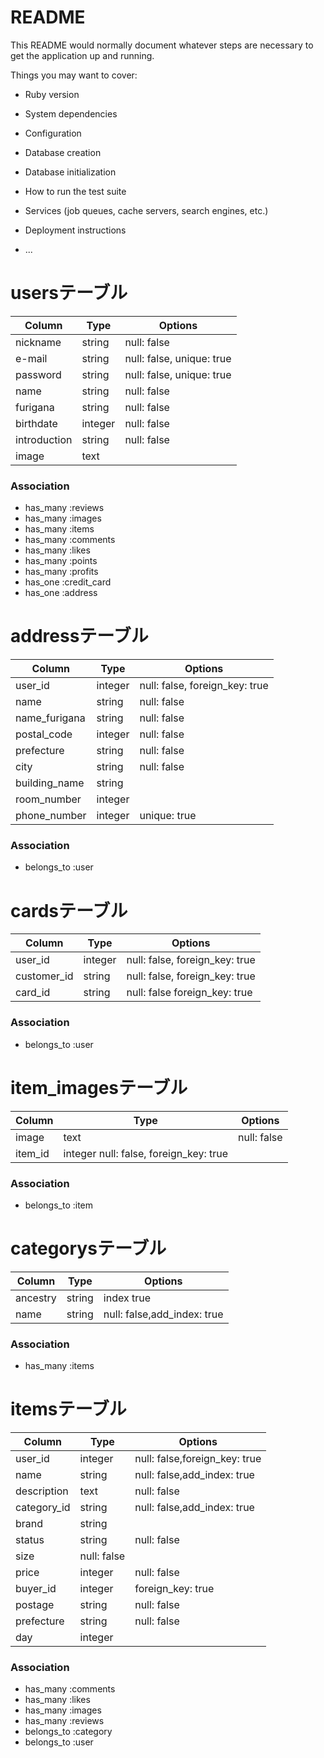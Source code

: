# README

This README would normally document whatever steps are necessary to get the
application up and running.

Things you may want to cover:

* Ruby version

* System dependencies

* Configuration

* Database creation

* Database initialization

* How to run the test suite

* Services (job queues, cache servers, search engines, etc.)

* Deployment instructions

* ...
# usersテーブル
|Column|Type|Options|
|------|----|-------|
|nickname|string|null: false|
|e-mail|string|null: false, unique: true|
|password|string|null: false, unique: true|
|name|string|null: false|
|furigana|string|null: false|
|birthdate|integer|null: false|
|introduction|string|null: false|
|image|text|
### Association
- has_many :reviews
- has_many :images
- has_many :items
- has_many :comments
- has_many :likes
- has_many :points
- has_many :profits
- has_one :credit_card
- has_one :address

# addressテーブル
|Column|Type|Options|
|------|----|-------|
|user_id|integer|null: false, foreign_key: true|
|name|string|null: false|
|name_furigana|string|null: false|
|postal_code|integer|null: false|
|prefecture|string|null: false|
|city|string|null: false|
|building_name|string|
|room_number|integer|
|phone_number|integer|unique: true|
### Association		
- belongs_to :user	

# cardsテーブル		
|Column|Type|Options|
|------|----|-------|	
|user_id|integer|null: false, foreign_key: true|
|customer_id|string|null: false, foreign_key: true|
|card_id|string|null: false foreign_key: true|
### Association	
- belongs_to :user

# item_imagesテーブル		
|Column|Type|Options|
|------|----|-------|	
|image|text|null: false
|item_id|integer	null: false, foreign_key: true|
### Association		
- belongs_to :item			

# categorysテーブル		
|Column|Type|Options|
|------|----|-------|	
|ancestry|string|index true|
|name|string|null: false,add_index: true|
### Association		
- has_many :items		

# itemsテーブル		
|Column|Type|Options|
|------|----|-------|
|user_id|integer|null: false,foreign_key: true|
|name|string|null: false,add_index: true|
|description|text|null: false|
|category_id|string|null: false,add_index: true|
|brand|string|	
|status|string|null: false|
|size|null: false|
|price|integer|null: false|
|buyer_id|integer|foreign_key: true|
|postage|string|null: false|
|prefecture|string|null: false|
|day|integer|
### Association		
- has_many :comments		
- has_many :likes		
- has_many :images		
- has_many :reviews
- belongs_to :category	
- belongs_to :user	
